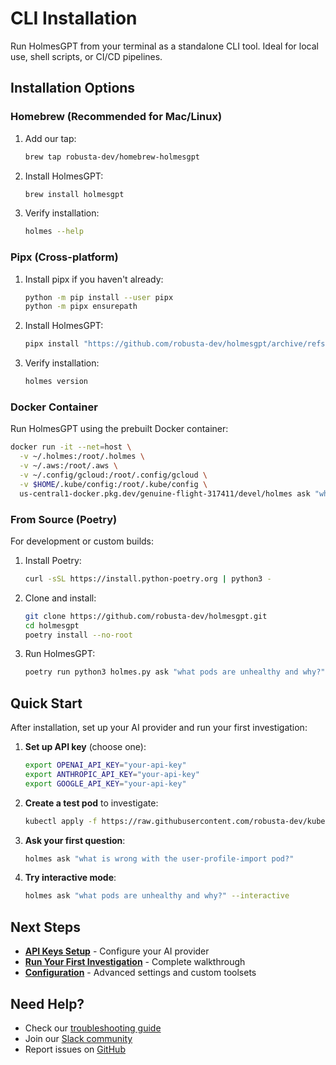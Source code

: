 # CLI Installation

Run HolmesGPT from your terminal as a standalone CLI tool. Ideal for local use, shell scripts, or CI/CD pipelines.

## Installation Options

### Homebrew (Recommended for Mac/Linux)

1. Add our tap:
   ```bash
   brew tap robusta-dev/homebrew-holmesgpt
   ```

2. Install HolmesGPT:
   ```bash
   brew install holmesgpt
   ```

3. Verify installation:
   ```bash
   holmes --help
   ```

### Pipx (Cross-platform)

1. Install pipx if you haven't already:
   ```bash
   python -m pip install --user pipx
   python -m pipx ensurepath
   ```

2. Install HolmesGPT:
   ```bash
   pipx install "https://github.com/robusta-dev/holmesgpt/archive/refs/heads/master.zip"
   ```

3. Verify installation:
   ```bash
   holmes version
   ```

### Docker Container

Run HolmesGPT using the prebuilt Docker container:

```bash
docker run -it --net=host \
  -v ~/.holmes:/root/.holmes \
  -v ~/.aws:/root/.aws \
  -v ~/.config/gcloud:/root/.config/gcloud \
  -v $HOME/.kube/config:/root/.kube/config \
  us-central1-docker.pkg.dev/genuine-flight-317411/devel/holmes ask "what pods are unhealthy and why?"
```

### From Source (Poetry)

For development or custom builds:

1. Install Poetry:
   ```bash
   curl -sSL https://install.python-poetry.org | python3 -
   ```

2. Clone and install:
   ```bash
   git clone https://github.com/robusta-dev/holmesgpt.git
   cd holmesgpt
   poetry install --no-root
   ```

3. Run HolmesGPT:
   ```bash
   poetry run python3 holmes.py ask "what pods are unhealthy and why?"
   ```

## Quick Start

After installation, set up your AI provider and run your first investigation:

1. **Set up API key** (choose one):
   ```bash
   export OPENAI_API_KEY="your-api-key"
   export ANTHROPIC_API_KEY="your-api-key"
   export GOOGLE_API_KEY="your-api-key"
   ```

2. **Create a test pod** to investigate:
   ```bash
   kubectl apply -f https://raw.githubusercontent.com/robusta-dev/kubernetes-demos/main/pending_pods/pending_pod_node_selector.yaml
   ```

3. **Ask your first question**:
   ```bash
   holmes ask "what is wrong with the user-profile-import pod?"
   ```

4. **Try interactive mode**:
   ```bash
   holmes ask "what pods are unhealthy and why?" --interactive
   ```

## Next Steps

- **[API Keys Setup](../api-keys.md)** - Configure your AI provider
- **[Run Your First Investigation](first-investigation.md)** - Complete walkthrough
- **[Configuration](../configuration/)** - Advanced settings and custom toolsets

## Need Help?

- Check our [troubleshooting guide](../configuration/)
- Join our [Slack community](https://robustacommunity.slack.com)
- Report issues on [GitHub](https://github.com/robusta-dev/holmesgpt/issues)
